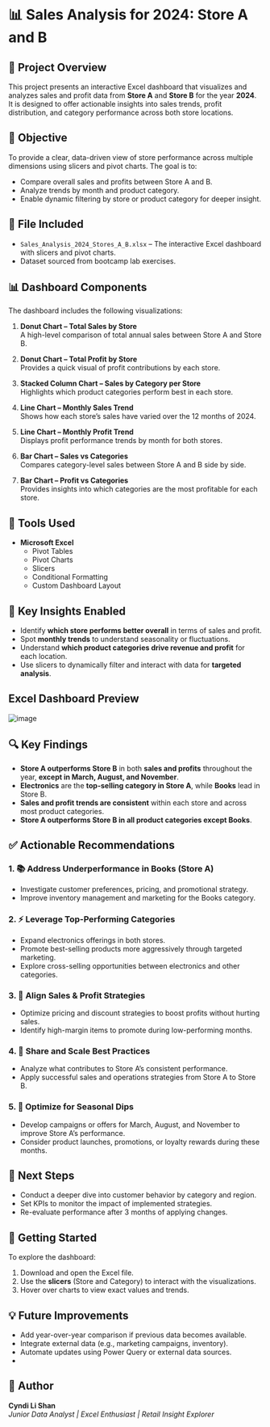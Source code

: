 # 📊 Sales Analysis for 2024: Store A and B

## 📝 Project Overview
This project presents an interactive Excel dashboard that visualizes and analyzes sales and profit data from **Store A** and **Store B** for the year **2024**. It is designed to offer actionable insights into sales trends, profit distribution, and category performance across both store locations.

## 🎯 Objective
To provide a clear, data-driven view of store performance across multiple dimensions using slicers and pivot charts. The goal is to:
- Compare overall sales and profits between Store A and B.
- Analyze trends by month and product category.
- Enable dynamic filtering by store or product category for deeper insight.

## 📁 File Included
- `Sales_Analysis_2024_Stores_A_B.xlsx` – The interactive Excel dashboard with slicers and pivot charts.
- Dataset sourced from bootcamp lab exercises.

## 📊 Dashboard Components
The dashboard includes the following visualizations:

1. **Donut Chart – Total Sales by Store**  
   A high-level comparison of total annual sales between Store A and Store B.

2. **Donut Chart – Total Profit by Store**  
   Provides a quick visual of profit contributions by each store.

3. **Stacked Column Chart – Sales by Category per Store**  
   Highlights which product categories perform best in each store.

4. **Line Chart – Monthly Sales Trend**  
   Shows how each store’s sales have varied over the 12 months of 2024.

5. **Line Chart – Monthly Profit Trend**  
   Displays profit performance trends by month for both stores.

6. **Bar Chart – Sales vs Categories**  
   Compares category-level sales between Store A and B side by side.

7. **Bar Chart – Profit vs Categories**  
   Provides insights into which categories are the most profitable for each store.

## 🧰 Tools Used
- **Microsoft Excel**
  - Pivot Tables
  - Pivot Charts
  - Slicers
  - Conditional Formatting
  - Custom Dashboard Layout

## 🧠 Key Insights Enabled
- Identify **which store performs better overall** in terms of sales and profit.
- Spot **monthly trends** to understand seasonality or fluctuations.
- Understand **which product categories drive revenue and profit** for each location.
- Use slicers to dynamically filter and interact with data for **targeted analysis**.

## Excel Dashboard Preview
![image](https://github.com/user-attachments/assets/8ad6a567-1d0c-452e-abb5-13825af407ec)


## 🔍 Key Findings

- **Store A outperforms Store B** in both **sales and profits** throughout the year, **except in March, August, and November**.
- **Electronics** are the **top-selling category in Store A**, while **Books** lead in Store B.
- **Sales and profit trends are consistent** within each store and across most product categories.
- **Store A outperforms Store B in all product categories except Books**.


## ✅ Actionable Recommendations

### 1. 📚 Address Underperformance in Books (Store A)
- Investigate customer preferences, pricing, and promotional strategy.
- Improve inventory management and marketing for the Books category.

### 2. ⚡ Leverage Top-Performing Categories
- Expand electronics offerings in both stores.
- Promote best-selling products more aggressively through targeted marketing.
- Explore cross-selling opportunities between electronics and other categories.

### 3. 🧠 Align Sales & Profit Strategies
- Optimize pricing and discount strategies to boost profits without hurting sales.
- Identify high-margin items to promote during low-performing months.

### 4. 🚀 Share and Scale Best Practices
- Analyze what contributes to Store A’s consistent performance.
- Apply successful sales and operations strategies from Store A to Store B.

### 5. 📆 Optimize for Seasonal Dips
- Develop campaigns or offers for March, August, and November to improve Store A’s performance.
- Consider product launches, promotions, or loyalty rewards during these months.


## 📌 Next Steps

- Conduct a deeper dive into customer behavior by category and region.
- Set KPIs to monitor the impact of implemented strategies.
- Re-evaluate performance after 3 months of applying changes.

## 🚀 Getting Started
To explore the dashboard:
1. Download and open the Excel file.
2. Use the **slicers** (Store and Category) to interact with the visualizations.
3. Hover over charts to view exact values and trends.

## 💡 Future Improvements
- Add year-over-year comparison if previous data becomes available.
- Integrate external data (e.g., marketing campaigns, inventory).
- Automate updates using Power Query or external data sources.
- 

## 👤 Author
**Cyndi Li Shan**  
*Junior Data Analyst | Excel Enthusiast | Retail Insight Explorer*
